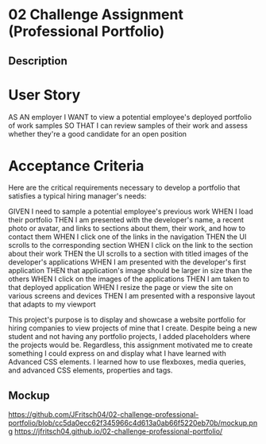 # 02  Challenge Assignment (Professional Portfolio)

## Description
# User Story
AS AN employer
I WANT to view a potential employee's deployed portfolio of work samples
SO THAT I can review samples of their work and assess whether they're a good candidate for an open position

# Acceptance Criteria
Here are the critical requirements necessary to develop a portfolio that satisfies a typical hiring manager's needs:

GIVEN I need to sample a potential employee's previous work
WHEN I load their portfolio
THEN I am presented with the developer's name, a recent photo or avatar, and links to sections about them, their work, and how to contact them
WHEN I click one of the links in the navigation
THEN the UI scrolls to the corresponding section
WHEN I click on the link to the section about their work
THEN the UI scrolls to a section with titled images of the developer's applications
WHEN I am presented with the developer's first application
THEN that application's image should be larger in size than the others
WHEN I click on the images of the applications
THEN I am taken to that deployed application
WHEN I resize the page or view the site on various screens and devices
THEN I am presented with a responsive layout that adapts to my viewport

This project's purpose is to display and showcase a website portfolio for hiring companies to view projects of mine that I create. Despite being a new student and not having any portfolio projects, I added placeholders where the projects would be. Regardless, this assignment motivated me to create something I could express on and display what I have learned with Advanced CSS elements. I learned how to use flexboxes, media queries, and advanced CSS elements, properties and tags.

## Mockup
https://github.com/JFritsch04/02-challenge-professional-portfolio/blob/cc5da0ecc62f345966c4d613a0ab66f5220eb70b/mockup.png
https://jfritsch04.github.io/02-challenge-professional-portfolio/
